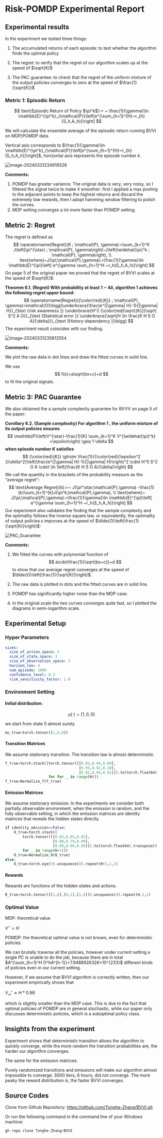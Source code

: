 # Risk-POMDP Experimental Report

## Experimental results

In the experiment we tested three  things: 

1. The accumulated returns of each episode: to test whether the algorithm finds the optimal policy

2. The regret: to verify that the regret of our algorithm scales up at the speed of $\sqrt{K}$

3. The PAC guarantee: to check that the regret of the uniform mixture of the output policies converges to zero at the speed of $\frac{1}{\sqrt{K}}$

   

### Metric 1: Episodic Return

$$
\text{Episodic Return of Policy $\pi^k$}:= ~
\frac{1}{\gamma}\ln \mathbb{E}^{\pi^k}_{\mathcal{P}}\left[e^{\sum_{h=1}^{H}~r_{h}(S_h,A_h)}\right]
$$

We will calculate the ensemble average of the episodic return running BVVI on MDP/POMDP data. 

Vertical axis corresponds to $\frac{1}{\gamma}\ln \mathbb{E}^{\pi^k}_{\mathcal{P}}\left[e^{\sum_{h=1}^{H}~r_{h}(S_h,A_h)}\right]$, horizontal axis represents the episode number $k$. 



![image-20240331234919326](./report.assets/image-20240331234919326.png)

**Comments:**

1. POMDP has greater variance. The original data is very, very noisy, so I filtered the signal twice to make it smoother: first I applied a max pooling to the adjacent points to keep the highest returns and discard the extremely low rewards, then I adopt hamming window filtering to polish the curves. 
2. MDP setting converges a lot more faster than POMDP setting.



## Metric 2: Regret

The regret is defined as
$$
\operatorname{Regret}(K ; \mathcal{P}, \gamma):=\sum_{k=1}^K J\left(\pi^{\star} ; \mathcal{P}, \gamma\right)-J\left(\widehat{\pi}^k ; \mathcal{P}, \gamma\right), \\
\text{where}~J(\pi;\mathcal{P},\gamma):=\frac{1}{\gamma}\ln \mathbb{E}^{\pi}\left[
e^{\gamma \sum_{h=1}^H ~r_h(S_h,A_h)}\right]
$$
On page 5 of the original paper we proved that the regret of BVVI scales at the speed of $\sqrt{K}$:  

**Theorem 6.1. (Regret) With probability at least $1-4 \delta$, algorithm 1 achieves the following regret upper bound:**
$$
\operatorname{Regret}({\color{red}{K}} ; \mathcal{P}, \gamma)=\mathcal{O}\bigg(\underbrace{\frac{e^{|\gamma| H}-1}{|\gamma| H}}_{\text {risk awareness }} \underbrace{H^2 {\color{red}\sqrt{{K}}}\sqrt{ S^2 A O}}_{\text {Statistical error }} \underbrace{\sqrt{H \ln \frac{K H S O A}{\delta}}}_{\text {History-dependency }}\bigg)
$$
The experiment result coincides with our finding. 

![image-20240331235812554](./report.assets/image-20240331235812554.png)

**Comments:**

We plot the raw data in dot lines and draw the fitted curves in solid line. 

We use
$$
f(x)=a\sqrt{bx+c}+d
$$
to fit the original signals. 



## Metric 3: PAC Guarantee

We also obtained the a sample complexity guarantee for BVVV on page 5 of the paper:

**Corollary 6.2. (Sample complexity) For algorithm 1 , the uniform mixture of its output policies ensures**
$$
\mathbb{P}\left(V^{\star}-\frac{1}{K} \sum_{k=1}^K V^{\widehat{\pi}^k}<\epsilon\right) \geq 1-\delta
$$
**when episode number $K$ satisfies**
$$
{\color{red}{K}} \gtrsim \frac{1}{{\color{red}{\epsilon^2 }}\delta^2}\left(\frac{e^{|\gamma| H}-1}{|\gamma| H}\right)^2 \cdot H^5 S^2 O A \cdot \ln \left(\frac{K H S O A}{\delta}\right)
$$
We call the quantity in the brackets of the probability measure as the ‘’average regret‘’:
$$
\text{Average Regret}(k):=~
J(\pi^\star;\mathcal{P},\gamma) -\frac{1}{k}\sum_{t=1}^{k}J(\pi^k;\mathcal{P},\gamma), \\
\text{where}~ J(\pi;\mathcal{P},\gamma):=\frac{1}{\gamma}\ln \mathbb{E}^{\pi}\left[
e^{\gamma \sum_{h=1}^H ~r_h(S_h,A_h)}\right]
$$
Our experiment also validates the finding that the sample complexity and the optimality follows the inverse square law, or equivalently, the optimality of output policies $\epsilon$ improves at the speed of $\tilde{O}\left(\frac{1}{\sqrt{K}}\right)$: 

![PAC_Guarantee](./report.assets/PAC_Guarantee-1711900763400-4.jpeg)



**Comments:**

1. We fitted the curves with polynomial function of
   $$
   a\cdot\frac{1}{\sqrt{bx+c}}+d
   $$
   to show that our average regret converges at the speed of $\tilde{O}\left(\frac{1}{\sqrt{K}}\right)$. 

2. The raw data is plotted in dots and the fitted curves are in solid line.

3. POMDP has significantly higher noise than the MDP case.

4. In the original scale the two curves converges quite fast, so I plotted the diagrams in semi-logarithm scale.



## Experimental Setup

### Hyper Parameters

```yaml
sizes:
  size_of_action_space: 2
  size_of_state_space: 3
  size_of_observation_space: 3
  horizon_len: 4
  num_episode: 1000
  confidence_level: 0.2
  risk_sensitivity_factor: 1.0
```

### Environment Setting

#### Initial distribution:

$$
\mu(\cdot)=[1,0,0]
$$

we start from state 0 almost surely. 

```python
mu_true=torch.tensor([1,0,0])
```



#### Transition Matrices

We assume stationary transition. The transition law is almost deterministic.

```python
T_true=torch.stack([torch.tensor([[0.03,0.04,0.89],
                                  [0.95,0.02,0.10],
                                  [0.02,0.94,0.01]]).to(torch.float64).unsqueeze(-1).repeat(1,1,2)
                    for for _ in range(H)])
T_true=Normalize_T(T_true)
```

#### Emission Matrices

We assume stationary emission. In the experiments we consider both partially observable environment, when the emission is random, and the fully observable setting, in which the emission matrices are identity matrices that reveals the hidden states directly. 

```python
if identity_emission==False:
    O_true=torch.stack([
        torch.tensor([[0.83,0.05,0.02],
                      [0.08,0.79,0.09],
                      [0.09,0.06,0.89]]).to(torch.float64).transpose(0,1).repeat(1,1)
        for _ in range(H+1)])
    O_true=Normalize_O(O_true)
else:
    O_true=torch.eye(3).unsqueeze(0).repeat(H+1,1,1)
```

#### Rewards

Rewards are functions of the hidden states and actions.

```python
R_true=torch.tensor([[1,0],[0,1],[1,0]]).unsqueeze(0).repeat(H,1,1)
```



### Optimal Value

MDP: theoretical value

$V^\star=H$

POMDP: the theoretical optimal value is not known, even for deterministic policies.

We can brutally traverse all the policies, however under current setting a single PC is unable to do the job, because there are in total  $A^{\sum_{h=1}^H O^hA^{h-1}}=7.9488926326×10^{233}$   different kinds of policies even in our current setting. 

However, if we assume that BVVI algorithm is correctly written, then our experiment  empirically shows that

$V^\star_{\mathcal{P}} \approx H*0.98$

which is slightly smaller than the MDP case. This is due to the fact that optimal policies of POMDP are in general stochastic, while our paper only discusses deterministic policies, which is a suboptimal policy class.



## Insights from the experiment

Experiment shows that deterministic transition allows the algorithm to quickly converge, while the more random the transition probabilities are, the harder our algorithm converges.

The same for the emission matrices.

Purely randomized transitions and emissions will make our algorithm almost impossible to converge: 3000 iters, 6 hours, did not converge.
The more peaky the reward distribution is, the faster BVVI converges.



## Source Codes

Clone from Github Repository:  https://github.com/Tonghe-Zhang/BVVI.git

Or run the following command in the command line of your Windows machine:

```python
gh repo clone Tonghe-Zhang/BVVI
```

